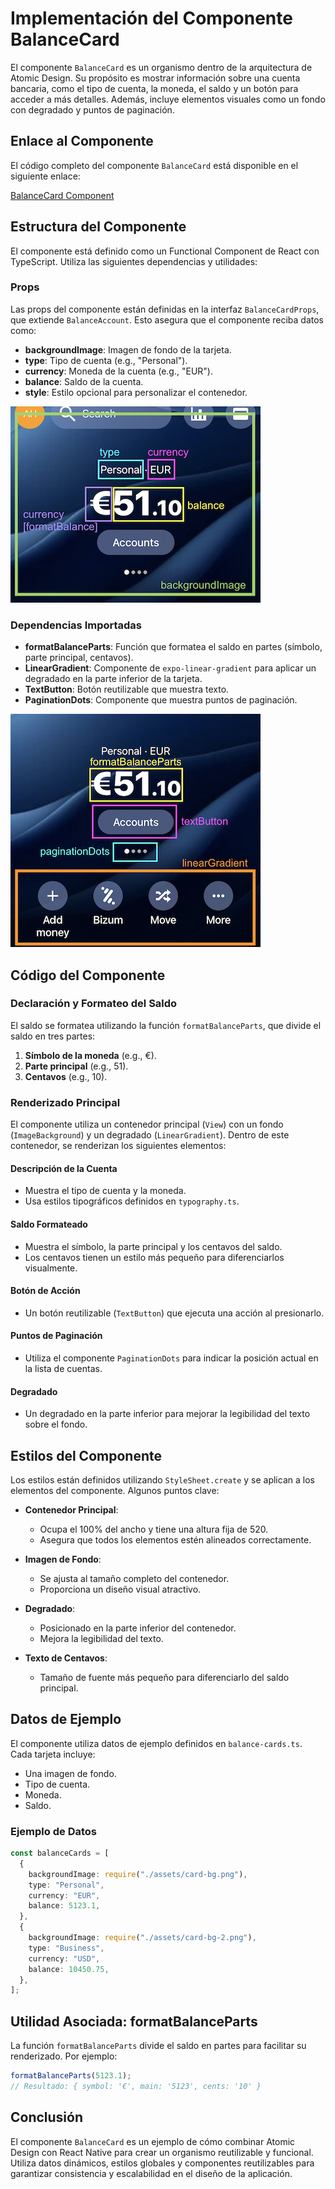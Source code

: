 # Implementación del Componente BalanceCard

El componente `BalanceCard` es un organismo dentro de la arquitectura de Atomic Design. Su propósito es mostrar información sobre una cuenta bancaria, como el tipo de cuenta, la moneda, el saldo y un botón para acceder a más detalles. Además, incluye elementos visuales como un fondo con degradado y puntos de paginación.

## Enlace al Componente

El código completo del componente `BalanceCard` está disponible en el siguiente enlace:

[BalanceCard Component](/src/components/layout/BalanceCard.tsx)

## Estructura del Componente

El componente está definido como un Functional Component de React con TypeScript. Utiliza las siguientes dependencias y utilidades:

### Props

Las props del componente están definidas en la interfaz `BalanceCardProps`, que extiende `BalanceAccount`. Esto asegura que el componente reciba datos como:

- **backgroundImage**: Imagen de fondo de la tarjeta.
- **type**: Tipo de cuenta (e.g., "Personal").
- **currency**: Moneda de la cuenta (e.g., "EUR").
- **balance**: Saldo de la cuenta.
- **style**: Estilo opcional para personalizar el contenedor.

![Props](./images/screenshots/balance-card-props.png)

### Dependencias Importadas

- **formatBalanceParts**: Función que formatea el saldo en partes (símbolo, parte principal, centavos).
- **LinearGradient**: Componente de `expo-linear-gradient` para aplicar un degradado en la parte inferior de la tarjeta.
- **TextButton**: Botón reutilizable que muestra texto.
- **PaginationDots**: Componente que muestra puntos de paginación.

![Dependencies](./images/screenshots/balance-card-dependencies.png)

## Código del Componente

### Declaración y Formateo del Saldo

El saldo se formatea utilizando la función `formatBalanceParts`, que divide el saldo en tres partes:

1. **Símbolo de la moneda** (e.g., €).
2. **Parte principal** (e.g., 51).
3. **Centavos** (e.g., 10).

### Renderizado Principal

El componente utiliza un contenedor principal (`View`) con un fondo (`ImageBackground`) y un degradado (`LinearGradient`). Dentro de este contenedor, se renderizan los siguientes elementos:

#### Descripción de la Cuenta

- Muestra el tipo de cuenta y la moneda.
- Usa estilos tipográficos definidos en `typography.ts`.

#### Saldo Formateado

- Muestra el símbolo, la parte principal y los centavos del saldo.
- Los centavos tienen un estilo más pequeño para diferenciarlos visualmente.

#### Botón de Acción

- Un botón reutilizable (`TextButton`) que ejecuta una acción al presionarlo.

#### Puntos de Paginación

- Utiliza el componente `PaginationDots` para indicar la posición actual en la lista de cuentas.

#### Degradado

- Un degradado en la parte inferior para mejorar la legibilidad del texto sobre el fondo.

## Estilos del Componente

Los estilos están definidos utilizando `StyleSheet.create` y se aplican a los elementos del componente. Algunos puntos clave:

- **Contenedor Principal**:

  - Ocupa el 100% del ancho y tiene una altura fija de 520.
  - Asegura que todos los elementos estén alineados correctamente.

- **Imagen de Fondo**:

  - Se ajusta al tamaño completo del contenedor.
  - Proporciona un diseño visual atractivo.

- **Degradado**:

  - Posicionado en la parte inferior del contenedor.
  - Mejora la legibilidad del texto.

- **Texto de Centavos**:
  - Tamaño de fuente más pequeño para diferenciarlo del saldo principal.

## Datos de Ejemplo

El componente utiliza datos de ejemplo definidos en `balance-cards.ts`. Cada tarjeta incluye:

- Una imagen de fondo.
- Tipo de cuenta.
- Moneda.
- Saldo.

### Ejemplo de Datos

```typescript
const balanceCards = [
  {
    backgroundImage: require("./assets/card-bg.png"),
    type: "Personal",
    currency: "EUR",
    balance: 5123.1,
  },
  {
    backgroundImage: require("./assets/card-bg-2.png"),
    type: "Business",
    currency: "USD",
    balance: 10450.75,
  },
];
```

## Utilidad Asociada: formatBalanceParts

La función `formatBalanceParts` divide el saldo en partes para facilitar su renderizado. Por ejemplo:

```typescript
formatBalanceParts(5123.1);
// Resultado: { symbol: '€', main: '5123', cents: '10' }
```

## Conclusión

El componente `BalanceCard` es un ejemplo de cómo combinar Atomic Design con React Native para crear un organismo reutilizable y funcional. Utiliza datos dinámicos, estilos globales y componentes reutilizables para garantizar consistencia y escalabilidad en el diseño de la aplicación.
